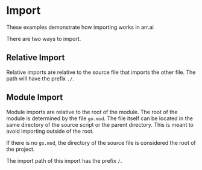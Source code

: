 # Import

These examples demonstrate how importing works in arr.ai

There are two ways to import.

## Relative Import

Relative imports are relative to the source file that imports the other file.
The path will have the prefix `./`.

## Module Import

Module imports are relative to the root of the module. The root of the module
is determined by the file `go.mod`. The file itself can be located in the same
directory of the source script or the parent directory. This is meant to avoid
importing outside of the root.

If there is no `go.mod`, the directory of the source file is considered the root
of the project.

The import path of this import has the prefix `/`.
